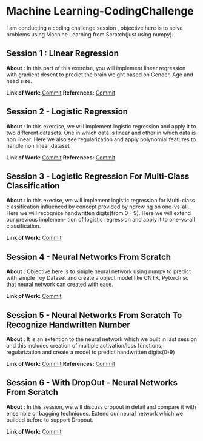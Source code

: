 # Machine Learning-CodingChallenge

I am conducting a coding challenge session , objective here is to solve problems using Machine Learning from Scratch(just using numpy). 


## Session 1 : Linear Regression
 
**About** : In this part of this exercise, you will implement linear regression with gradient desent to predict the brain weight based on Gender, Age and head size.  


**Link of Work:**   [Commit](https://github.com/barathvaj/Coding-Challenge-ML-DL/blob/master/Linear%20Regression%20From%20Scratch.ipynb)
**References:**   [Commit](https://github.com/barathvaj/Coding-Challenge-ML-DL/blob/master/ndrew%20ng%20machine%20learning%20pdf%20material/ex1.pdf)

## Session 2 - Logistic Regression

**About** : In this exercise, we will implement logistic regression and apply it to two different datasets. One in which data is linear and other in which data is non linear. Here we also see regularization and apply polynomial features to handle non linear dataset

**Link of Work:**   [Commit](https://github.com/barathvaj/Coding-Challenge-ML-DL/blob/master/Logistic%20Regression%20From%20Scratch.ipynb)
**References:**   [Commit](https://github.com/barathvaj/Coding-Challenge-ML-DL/blob/master/ndrew%20ng%20machine%20learning%20pdf%20material/ex2.pdf)

## Session 3 - Logistic Regression For Multi-Class Classification

**About** : In this execise, we will implement logistic regression for Multi-class classification influenced by concept provided by ndrew ng on one-vs-all. Here we will recognize handwritten digits(from 0 - 9). Here we  will extend our previous implemen-
tion of logistic regression and apply it to one-vs-all classification.

**Link of Work:**  [Commit](https://github.com/barathvaj/Coding-Challenge-ML-DL/blob/master/Logistic%20Regression%20For%20Multi%20Class%20Classification.ipynb)

## Session 4 - Neural Networks From Scratch

**About** : Objective here is to simple neural network using numpy to predict with simple Toy Dataset and create a object model like CNTK, Pytorch so that neural network can created with ease.

**Link of Work:** [Commit](https://github.com/barathvaj/Coding-Challenge-ML-DL/blob/master/Neural%20Networks%20From%20Scratch%20For%20OR%20Problem.ipynb)

## Session 5 - Neural Networks From Scratch To Recognize Handwritten Number

**About** : It is an extention to the neural network which we built in last session and this includes creation of multiple activation/loss functions, regularization and create a model to predict handwritten digits(0-9)

**Link of Work:** [Commit](https://github.com/barathvaj/Coding-Challenge-ML-DL/blob/master/Neural%20Networks%20From%20Scratch%20To%20Recognize%20Handwritten%20Number.ipynb)
**References:**   [Commit](https://github.com/barathvaj/Coding-Challenge-ML-DL/blob/master/ndrew%20ng%20machine%20learning%20pdf%20material/ex3.pdf)

## Session 6 - With DropOut - Neural Networks From Scratch 

**About** : In this session, we will discuss dropout in detail and compare it with ensemble or bagging techniques. Extend our neural network which we builded before to support Dropout.

**Link of Work:** [Commit](https://github.com/barathvaj/Coding-Challenge-ML-DL/blob/master/Neural%20Networks%20From%20Scratch%20To%20Recognize%20Handwritten%20Number.ipynb)

